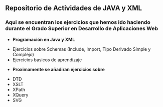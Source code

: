 ## Repositorio de Actividades de JAVA y XML

### Aqui se encuentran los ejercicios que hemos ido haciendo durante el Grado Superior en Desarrollo de Aplicaciones Web 

* **Programación en Java y XML**
 + Ejercicios sobre Schemas (Include, Import, Tipo Derivado Simple y Complejo)
 + Ejercicios basicos de aprendizaje
 
 
* **Proximamente se añadiran ejercicios sobre**
 + DTD
 + XSLT
 + XPath
 + XQuery
 + SVG
 
